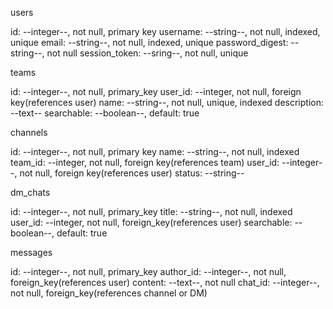 users

id: --integer--, not null, primary key
username: --string--, not null, indexed, unique
email: --string--, not null, indexed, unique
password_digest: --string--, not null
session_token: --sring--, not null, unique

teams

id: --integer--, not null, primary_key
user_id: --integer, not null, foreign key(references user)
name: --string--, not null, unique, indexed
description: --text--
searchable: --boolean--, default: true

channels

id: --integer--, not null, primary key
name: --string--, not null, indexed
team_id: --integer, not null, foreign key(references team)
user_id: --integer--, not null, foreign key(references user)
status: --string--

dm_chats

id: --integer--, not null, primary_key
title: --string--, not null, indexed
user_id: --integer, not null, foreign_key(references user)
searchable: --boolean--, default: true

messages

id: --integer--, not null, primary_key
author_id: --integer--, not null, foreign_key(references user)
content: --text--, not null
chat_id: --integer--, not null, foreign_key(references channel or DM)
